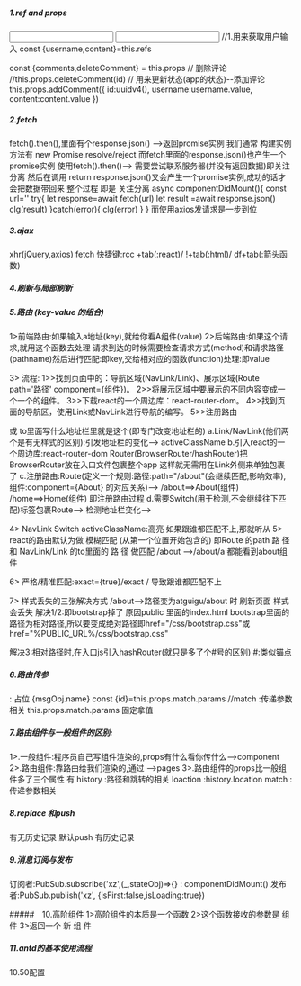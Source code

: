 ##### 1.ref and props
<input ref="username"/>
<input ref="content" />
//1.用来获取用户输入
		const {username,content}=this.refs

const {comments,deleteComment} = this.props
//  删除评论
//this.props.deleteComment(id)
//  用来更新状态(app的状态)--添加评论
		this.props.addComment({
			 id:uuidv4(),
			 username:username.value,
			 content:content.value
		})

##### 2.fetch 
fetch().then(),里面有个response.json() -->返回promise实例
我们通常 构建实例方法有 new  Promise.resolve/reject
而fetch里面的response.json()也产生一个promise实例
使用fetch().then()--> 需要尝试联系服务器(并没有返回数据)即关注分离
然后在调用 return response.json()又会产生一个promise实例,成功的话才会把数据带回来
整个过程 即是 关注分离
async componentDidMount(){
  const url=''
  try{
    let response=await fetch(url)
    let result =await response.json()
    clg(result)
  }catch(error){
    clg(error)
  }
}
而使用axios发请求是一步到位

##### 3.ajax
xhr(jQuery,axios) fetch
快捷键:rcc +tab(:react)/
!+tab(:html)/
df+tab(:箭头函数)
##### 4.刷新与局部刷新

##### 5.路由 (key-value 的组合)
1>前端路由:如果输入a地址(key),就给你看A组件(value)
2>后端路由:如果这个请求,就用这个函数去处理
请求到达的时候需要检查请求方式(method)和请求路径(pathname)然后进行匹配:即key,交给相对应的函数(function)处理:即value

3> 流程:
  1>>找到页面中的：导航区域(NavLink/Link)、展示区域(Route path='路径' component={组件})。
	2>>将展示区域中要展示的不同内容变成一个一个的组件。
	3>>下载react的一个周边库：react-router-dom。
	4>>找到页面的导航区，使用Link或NavLink进行导航的编写。
	5>>注册路由
<Link to=""/>或<NavLink to="/about"/> to里面写什么地址栏里就是这个(即专门改变地址栏的)
a.Link/NavLink(他们两个是有无样式的区别):引发地址栏的变化-->
activeClassName
b.引入react的一个周边库:react-router-dom
Router(BrowserRouter/hashRouter)把BrowserRouter放在入口文件包裹整个app 这样就无需用<Router>在Link外侧来单独包裹了
c.注册路由:Route(定义一个规则:路径:path="/about"(会继续匹配,影响效率),组件:component={About} 的对应关系)-->
/about==>About(组件)  /home==>Home(组件) 即注册路由过程
d.需要Switch(用于检测,不会继续往下匹配)标签包裹Route-->
检测地址栏变化-->

4> NavLink Switch activeClassName:高亮
如果跟谁都匹配不上,那就听从<Redirect to/>
5> react的路由默认为做 模糊匹配 (从第一个位置开始包含的)
即Route 的path 路 径 和 NavLink/Link 的to里面的 路 径 做匹配
/about -->/about/a 都能看到about组件

6> 严格/精准匹配:exact={true}/exact
   / 导致跟谁都匹配不上

7> 样式丢失的三张解决方式
 /about-->路径变为atguigu/about 时 刷新页面 样式会丢失
 解决1/2:即bootstrap掉了 原因public 里面的index.html bootstrap里面的路径为相对路径,所以要变成绝对路径即href="/css/bootstrap.css"或href="%PUBLIC_URL%/css/bootstrap.css"

 解决3:相对路径时,在入口js引入hashRouter(就只是多了个#号的区别) #:类似锚点

##### 6.路由传参
<Route path='/home/message/detail/:id' component={}/>
: 占位
<Link to={`/home/message/detail/${msgObj.id}`}>{msgObj.name}</Link>
const {id}=this.props.match.params
//match :传递参数相关
 this.props.match.params 固定拿值

##### 7.路由组件与一般组件的区别:
  1>.一般组件:程序员自己写组件渲染的,props有什么看你传什么-->component
  2>.路由组件:靠路由给我们渲染的,通过<Route path="/about" component={About}/> -->pages
  3>.路由组件的props比一般组件多了三个属性 有 
  history :路径和跳转的相关
  loaction :history.location
  match :传递参数相关

##### 8.replace 和push
有无历史记录 默认push 有历史记录
<Link to="" replace={true}/> 

##### 9.消息订阅与发布
订阅者:PubSub.subscribe('xz',(_,stateObj)=>{} : componentDidMount()
发布者:PubSub.publish('xz', {isFirst:false,isLoading:true})

#####　10.高阶组件
1>高阶组件的本质是一个函数
2>这个函数接收的参数是 组 件
3>返回一个 新 组 件

##### 11.antd的基本使用流程
10.50配置 
